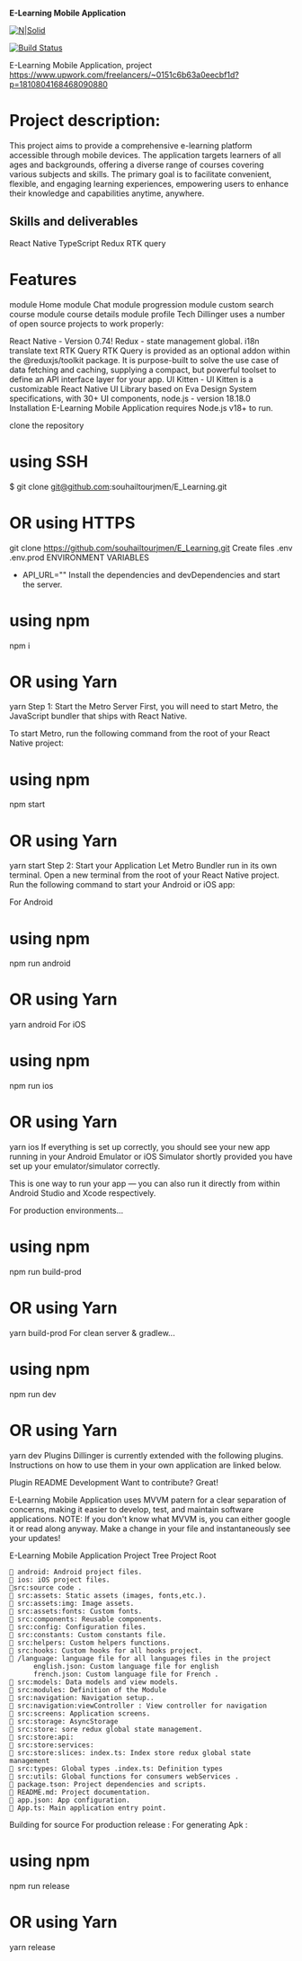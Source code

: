 **E-Learning Mobile Application**

[![N|Solid](https://cldup.com/dTxpPi9lDf.thumb.png)](https://nodesource.com/products/nsolid)

[![Build Status](https://travis-ci.org/joemccann/dillinger.svg?branch=master)](https://playprosite.itside.co/)

E-Learning Mobile Application,
project https://www.upwork.com/freelancers/~0151c6b63a0eecbf1d?p=1810804168468090880

# Project description:

This project aims to provide a comprehensive e-learning platform accessible through mobile devices. The application targets learners of all ages and backgrounds, offering a diverse range of courses covering various subjects and skills. The primary goal is to facilitate convenient, flexible, and engaging learning experiences, empowering users to enhance their knowledge and capabilities anytime, anywhere.

## Skills and deliverables

React Native
TypeScript
Redux
RTK query

# Features

module Home
module Chat
module progression
module custom search course
module course details
module profile
Tech
Dillinger uses a number of open source projects to work properly:

React Native - Version 0.74!
Redux - state management global.
i18n translate text
RTK Query RTK Query is provided as an optional addon within the @reduxjs/toolkit package. It is purpose-built to solve the use case of data fetching and caching, supplying a compact, but powerful toolset to define an API interface layer for your app.
UI Kitten - UI Kitten is a customizable React Native UI Library based on Eva Design System specifications, with 30+ UI components,
node.js - version 18.18.0
Installation
E-Learning Mobile Application requires Node.js v18+ to run.

clone the repository

# using SSH

$ git clone git@github.com:souhailtourjmen/E_Learning.git

# OR using HTTPS

git clone https://github.com/souhailtourjmen/E_Learning.git
Create files
.env
.env.prod
ENVIRONMENT VARIABLES

- API_URL=""
  Install the dependencies and devDependencies and start the server.

# using npm

npm i

# OR using Yarn

yarn
Step 1: Start the Metro Server
First, you will need to start Metro, the JavaScript bundler that ships with React Native.

To start Metro, run the following command from the root of your React Native project:

# using npm

npm start

# OR using Yarn

yarn start
Step 2: Start your Application
Let Metro Bundler run in its own terminal. Open a new terminal from the root of your React Native project. Run the following command to start your Android or iOS app:

For Android

# using npm

npm run android

# OR using Yarn

yarn android
For iOS

# using npm

npm run ios

# OR using Yarn

yarn ios
If everything is set up correctly, you should see your new app running in your Android Emulator or iOS Simulator shortly provided you have set up your emulator/simulator correctly.

This is one way to run your app — you can also run it directly from within Android Studio and Xcode respectively.

For production environments...

# using npm

npm run build-prod

# OR using Yarn

yarn build-prod
For clean server & gradlew...

# using npm

npm run dev

# OR using Yarn

yarn dev
Plugins
Dillinger is currently extended with the following plugins. Instructions on how to use them in your own application are linked below.

Plugin README
Development
Want to contribute? Great!

E-Learning Mobile Application uses MVVM patern for a clear separation of concerns, making it easier to develop, test, and maintain software applications. NOTE: If you don't know what MVVM is, you can either google it or read along anyway. Make a change in your file and instantaneously see your updates!

E-Learning Mobile Application Project Tree
Project Root

    📁 android: Android project files.  
    📁 ios: iOS project files.
    📁src:source code .
    📁 src:assets: Static assets (images, fonts,etc.).
    📁 src:assets:img: Image assets.
    📁 src:assets:fonts: Custom fonts.
    📁 src:components: Reusable components.
    📁 src:config: Configuration files.
    📁 src:constants: Custom constants file.
    📁 src:helpers: Custom helpers functions.
    📁 src:hooks: Custom hooks for all hooks project.
    📁 /language: language file for all languages files in the project
          english.json: Custom language file for english
          french.json: Custom language file for French .
    📁 src:models: Data models and view models.
    📁 src:modules: Definition of the Module
    📁 src:navigation: Navigation setup..
    📁 src:navigation:viewController : View controller for navigation
    📁 src:screens: Application screens.
    📁 src:storage: AsyncStorage
    📁 src:store: sore redux global state management.
    📁 src:store:api:
    📁 src:store:services:
    📁 src:store:slices: index.ts: Index store redux global state management
    📁 src:types: Global types .index.ts: Definition types
    📁 src:utils: Global functions for consumers webServices .
    📄 package.tson: Project dependencies and scripts.
    📄 README.md: Project documentation.
    📄 app.json: App configuration.
    📄 App.ts: Main application entry point.

Building for source
For production release :
For generating Apk :

# using npm

npm run release

# OR using Yarn

yarn release
